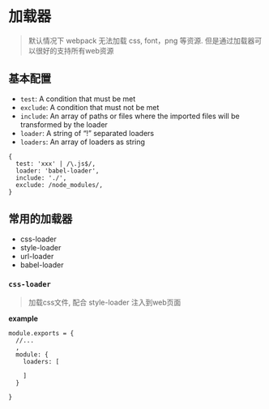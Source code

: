 # 加载器
> 默认情况下 webpack 无法加载 css, font，png 等资源. 但是通过加载器可以很好的支持所有web资源

## 基本配置
- `test`: A condition that must be met
- `exclude`: A condition that must not be met
- `include`: An array of paths or files where the imported files will be transformed by the loader
- `loader`: A string of “!” separated loaders
- `loaders`: An array of loaders as string

```
{
  test: 'xxx' | /\.js$/,
  loader: 'babel-loader',
  include: './',
  exclude: /node_modules/,
}

```


## 常用的加载器
- css-loader
- style-loader
- url-loader
- babel-loader


### `css-loader`
> 加载css文件, 配合 style-loader 注入到web页面

**example**
```
module.exports = {
  //...
  ,
  module: {
    loaders: [
      
    ]
  }
  
}

```